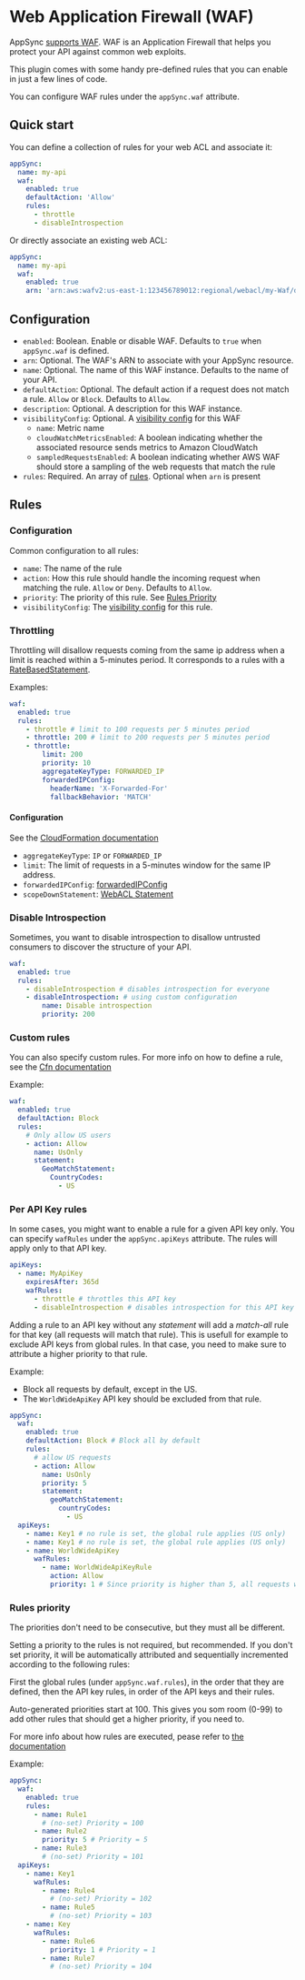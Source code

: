 # Web Application Firewall (WAF)

AppSync [supports WAF](https://aws.amazon.com/blogs/mobile/appsync-waf/). WAF is an Application Firewall that helps you protect your API against common web exploits.

This plugin comes with some handy pre-defined rules that you can enable in just a few lines of code.

You can configure WAF rules under the `appSync.waf` attribute.

## Quick start

You can define a collection of rules for your web ACL and associate it:

```yaml
appSync:
  name: my-api
  waf:
    enabled: true
    defaultAction: 'Allow'
    rules:
      - throttle
      - disableIntrospection
```

Or directly associate an existing web ACL:

```yaml
appSync:
  name: my-api
  waf:
    enabled: true
    arn: 'arn:aws:wafv2:us-east-1:123456789012:regional/webacl/my-Waf/d7b694d2-4f7d-4dd6-a9a9-843dd1931330'
```

## Configuration

- `enabled`: Boolean. Enable or disable WAF. Defaults to `true` when `appSync.waf` is defined.
- `arn`: Optional. The WAF's ARN to associate with your AppSync resource.
- `name`: Optional. The name of this WAF instance. Defaults to the name of your API.
- `defaultAction`: Optional. The default action if a request does not match a rule. `Allow` or `Block`. Defaults to `Allow`.
- `description`: Optional. A description for this WAF instance.
- `visibilityConfig`: Optional. A [visibility config](https://docs.aws.amazon.com/waf/latest/APIReference/API_VisibilityConfig.html) for this WAF
  - `name`: Metric name
  - `cloudWatchMetricsEnabled`: A boolean indicating whether the associated resource sends metrics to Amazon CloudWatch
  - `sampledRequestsEnabled`: A boolean indicating whether AWS WAF should store a sampling of the web requests that match the rule
- `rules`: Required. An array of [rules](#rules). Optional when `arn` is present

## Rules

### Configuration

Common configuration to all rules:

- `name`: The name of the rule
- `action`: How this rule should handle the incoming request when matching the rule. `Allow` or `Deny`. Defaults to `Allow`.
- `priority`: The priority of this rule. See [Rules Priority](#rules-priority)
- `visibilityConfig`: The [visibility config](https://docs.aws.amazon.com/waf/latest/APIReference/API_VisibilityConfig.html) for this rule.

### Throttling

Throttling will disallow requests coming from the same ip address when a limit is reached within a 5-minutes period. It corresponds to a rules with a [RateBasedStatement](https://docs.aws.amazon.com/AWSCloudFormation/latest/UserGuide/aws-properties-wafv2-webacl-ratebasedstatement.html).

Examples:

```yml
waf:
  enabled: true
  rules:
    - throttle # limit to 100 requests per 5 minutes period
    - throttle: 200 # limit to 200 requests per 5 minutes period
    - throttle:
        limit: 200
        priority: 10
        aggregateKeyType: FORWARDED_IP
        forwardedIPConfig:
          headerName: 'X-Forwarded-For'
          fallbackBehavior: 'MATCH'
```

#### Configuration

See the [CloudFormation documentation](https://docs.aws.amazon.com/AWSCloudFormation/latest/UserGuide/aws-properties-wafv2-webacl-ratebasedstatement.html)

- `aggregateKeyType`: `IP` or `FORWARDED_IP`
- `limit`: The limit of requests in a 5-minutes window for the same IP address.
- `forwardedIPConfig`: [forwardedIPConfig](https://docs.aws.amazon.com/AWSCloudFormation/latest/UserGuide/aws-properties-wafv2-webacl-forwardedipconfiguration.html)
- `scopeDownStatement`: [WebACL Statement](https://docs.aws.amazon.com/AWSCloudFormation/latest/UserGuide/aws-properties-wafv2-webacl-statement.html)

### Disable Introspection

Sometimes, you want to disable introspection to disallow untrusted consumers to discover the structure of your API.

```yml
waf:
  enabled: true
  rules:
    - disableIntrospection # disables introspection for everyone
    - disableIntrospection: # using custom configuration
        name: Disable introspection
        priority: 200
```

### Custom rules

You can also specify custom rules. For more info on how to define a rule, see the [Cfn documentation](https://docs.aws.amazon.com/AWSCloudFormation/latest/UserGuide/aws-properties-wafv2-webacl-rule.html)

Example:

```yml
waf:
  enabled: true
  defaultAction: Block
  rules:
    # Only allow US users
    - action: Allow
      name: UsOnly
      statement:
        GeoMatchStatement:
          CountryCodes:
            - US
```

### Per API Key rules

In some cases, you might want to enable a rule for a given API key only. You can specify `wafRules` under the `appSync.apiKeys` attribute. The rules will apply only to that API key.

```yml
apiKeys:
  - name: MyApiKey
    expiresAfter: 365d
    wafRules:
      - throttle # throttles this API key
      - disableIntrospection # disables introspection for this API key
```

Adding a rule to an API key without any _statement_ will add a _match-all_ rule for that key (all requests will match that rule). This is usefull for example to exclude API keys from global rules. In that case, you need to make sure to attribute a higher priority to that rule.

Example:

- Block all requests by default, except in the US.
- The `WorldWideApiKey` API key should be excluded from that rule.

```yml
appSync:
  waf:
    enabled: true
    defaultAction: Block # Block all by default
    rules:
      # allow US requests
      - action: Allow
        name: UsOnly
        priority: 5
        statement:
          geoMatchStatement:
            countryCodes:
              - US
  apiKeys:
    - name: Key1 # no rule is set, the global rule applies (US only)
    - name: Key1 # no rule is set, the global rule applies (US only)
    - name: WorldWideApiKey
      wafRules:
        - name: WorldWideApiKeyRule
          action: Allow
          priority: 1 # Since priority is higher than 5, all requests will be Allowed
```

### Rules priority

The priorities don't need to be consecutive, but they must all be different.

Setting a priority to the rules is not required, but recommended. If you don't set priority, it will be automatically attributed and sequentially incremented according to the following rules:

First the global rules (under `appSync.waf.rules`), in the order that they are defined, then the API key rules, in order of the API keys and their rules.

Auto-generated priorities start at 100. This gives you som room (0-99) to add other rules that should get a higher priority, if you need to.

For more info about how rules are executed, pease refer to [the documentation](https://docs.aws.amazon.com/waf/latest/developerguide/web-acl-processing.html)

Example:

```yml
appSync:
  waf:
    enabled: true
    rules:
      - name: Rule1
        # (no-set) Priority = 100
      - name: Rule2
        priority: 5 # Priority = 5
      - name: Rule3
        # (no-set) Priority = 101
  apiKeys:
    - name: Key1
      wafRules:
        - name: Rule4
          # (no-set) Priority = 102
        - name: Rule5
          # (no-set) Priority = 103
    - name: Key
      wafRules:
        - name: Rule6
          priority: 1 # Priority = 1
        - name: Rule7
          # (no-set) Priority = 104
```
